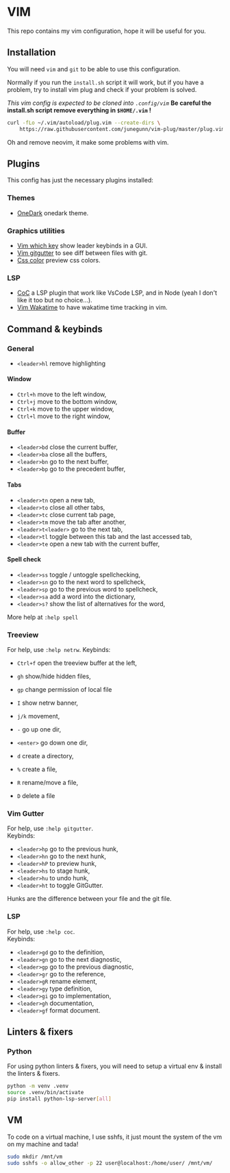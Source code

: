 # VIM

This repo contains my vim configuration, hope it will be useful for you.

## Installation

You will need `vim` and `git` to be able to use this configuration.

Normally if you run the `install.sh` script it will work, but if you have a problem, try to install vim plug and check if your problem is solved.

*This vim config is expected to be cloned into `.config/vim`*
**Be careful the install.sh script remove everything in `$HOME/.vim` !**

```sh
curl -fLo ~/.vim/autoload/plug.vim --create-dirs \
    https://raw.githubusercontent.com/junegunn/vim-plug/master/plug.vim
```

Oh and remove neovim, it make some problems with vim.

## Plugins

This config has just the necessary plugins installed:

### Themes

- [OneDark](https://github.com/joshdick/onedark.vim) onedark theme.

### Graphics utilities

- [Vim which key](https://github.com/liuchengxu/vim-which-key) show leader keybinds in a GUI.
- [Vim gitgutter](https://github.com/airblade/vim-gitgutter) to see diff between files with git.
- [Css color](https://github.com/ap/vim-css-color) preview css colors.

### LSP

- [CoC](https://github.com/neoclide/coc.nvim) a LSP plugin that work like VsCode LSP, and in Node (yeah I don't like it too but no choice...).
- [Vim Wakatime](https://github.com/wakatime/vim-wakatime) to have wakatime time tracking in vim. 


## Command & keybinds

### General

- `<leader>hl` remove highlighting

#### Window

- `Ctrl+h` move to the left window,
- `Ctrl+j` move to the bottom window,
- `Ctrl+k` move to the upper window,
- `Ctrl+l` move to the right window,

#### Buffer

- `<leader>bd` close the current buffer,
- `<leader>ba` close all the buffers,
- `<leader>bn` go to the next buffer,
- `<leader>bp` go to the precedent buffer,

#### Tabs

- `<leader>tn` open a new tab,
- `<leader>to` close all other tabs,
- `<leader>tc` close current tab page,
- `<leader>tm` move the tab after another,
- `<leader>t<leader>` go to the next tab,
- `<leader>tl` toggle between this tab and the last accessed tab,
- `<leader>te` open a new tab with the current buffer,

#### Spell check

- `<leader>ss` toggle / untoggle spellchecking,
- `<leader>sn` go to the next word to spellcheck,
- `<leader>sp` go to the previous word to spellcheck,
- `<leader>sa` add a word into the dictionary,
- `<leader>s?` show the list of alternatives for the word,

More help at `:help spell`

### Treeview

For help, use `:help netrw`.
Keybinds:
- `Ctrl+f` open the treeview buffer at the left,
- `gh` show/hide hidden files,
- `gp` change permission of local file
- `I` show netrw banner,
  
- `j/k` movement,
- `-` go up one dir,
- `<enter>` go down one dir,
  
- `d` create a directory,
- `%` create a file,
- `R` rename/move a file,
- `D` delete a file

### Vim Gutter

For help, use `:help gitgutter`.  
Keybinds:
- `<leader>hp` go to the previous hunk,
- `<leader>hn` go to the next hunk,
- `<leader>hP` to preview hunk,
- `<leader>hs` to stage hunk,
- `<leader>hu` to undo hunk,
- `<leader>ht` to toggle GitGutter.

Hunks are the difference between your file and the git file.

### LSP

For help, use `:help coc`.  
Keybinds:
- `<leader>gd` go to the definition,
- `<leader>gn` go to the next diagnostic,
- `<leader>gp` go to the previous diagnostic,
- `<leader>gr` go to the reference,
- `<leader>gR` rename element,
- `<leader>gy` type definition,
- `<leader>gi` go to implementation,
- `<leader>gh` documentation,
- `<leader>gf` format document.

## Linters & fixers

### Python

For using python linters & fixers, you will need to setup a virtual env & install the linters & fixers.

```bash
python -m venv .venv
source .venv/bin/activate
pip install python-lsp-server[all]
```

## VM

To code on a virtual machine, I use sshfs, it just mount the system of the vm on my machine and tada!  

```bash
sudo mkdir /mnt/vm
sudo sshfs -o allow_other -p 22 user@localhost:/home/user/ /mnt/vm/
```

